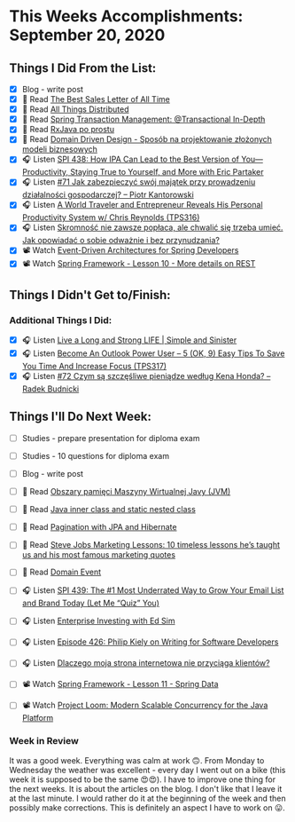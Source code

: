 # This Weeks Accomplishments: September 20, 2020

## Things I Did From the List:

- [x] Blog - write post
- [x] 📗 Read [The Best Sales Letter of All Time](https://medium.com/better-marketing/the-sales-letter-that-generated-over-2-billion-in-revenue-eef1193bf303)
- [x] 📗 Read [All Things Distributed](https://www.allthingsdistributed.com/2008/12/eventually_consistent.html)
- [x] 📗 Read [Spring Transaction Management: @Transactional In-Depth](https://www.marcobehler.com/guides/spring-transaction-management-transactional-in-depth)
- [x] 📗 Read [RxJava po prostu](https://bartlomiejchmielewski.pl/rxjava/)
- [x] 📗 Read [Domain Driven Design - Sposób na projektowanie złożonych modeli biznesowych](https://bottega.com.pl/pdf/materialy/sdj-ddd.pdf)
- [x] 🎧 Listen [SPI 438: How IPA Can Lead to the Best Version of You—Productivity, Staying True to Yourself, and More with Eric Partaker](https://www.smartpassiveincome.com/podcasts/ipa-best-version-yourself-productivity-staying-true-eric-partaker/)
- [x] 🎧 Listen [#71 Jak zabezpieczyć swój majątek przy prowadzeniu działalności gospodarczej? – Piotr Kantorowski](https://generali-investments.pl/contents/display-article/klient-indywidualny/71-jak-zabezpieczyc-swoj-majatek-przy-prowadzeniu-dzialalnosci-gospodarczej-%E2%80%93-piotr-kantorowski)
- [x] 🎧 Listen [A World Traveler and Entrepreneur Reveals His Personal Productivity System w/ Chris Reynolds (TPS316)](https://www.asianefficiency.com/podcast/316-chris-reynolds/)
- [x] 🎧 Listen [Skromność nie zawsze popłaca, ale chwalić się trzeba umieć. Jak opowiadać o sobie odważnie i bez przynudzania?](https://malawielkafirma.pl/jak-opowiadac-o-sobie/)
- [x] 📽️ Watch [Event-Driven Architectures for Spring Developers](https://youtu.be/BFcoFu-udQA)
- [x] 📽️ Watch [Spring Framework - Lesson 10 - More details on REST](https://youtu.be/ZQbg0Z0CDjE)

## Things I Didn't Get to/Finish:


### Additional Things I Did:

- [x] 🎧 Listen [Live a Long and Strong LIFE | Simple and Sinister](https://youtu.be/FvlqmF6ZFN4)
- [x] 🎧 Listen [Become An Outlook Power User – 5 (OK, 9) Easy Tips To Save You Time And Increase Focus (TPS317)](https://www.asianefficiency.com/podcast/317-outlook-tips/)
- [x] 🎧 Listen [#72 Czym są szczęśliwe pieniądze według Kena Honda? – Radek Budnicki](https://generali-investments.pl/contents/display-article/klient-indywidualny/72-czym-sa-szczesliwe-pieniadze-wedlug-kena-honda-%E2%80%93-radek-budnicki)

## Things I'll Do Next Week:

- [ ] Studies - prepare presentation for diploma exam
- [ ] Studies - 10 questions for diploma exam
- [ ] Blog - write post
- [ ] 📗 Read [Obszary pamięci Maszyny Wirtualnej Javy (JVM)](https://softwareskill.pl/obszary-pamieci-maszyny-wirtualnej-javy-jvm)
- [ ] 📗 Read [Java inner class and static nested class](https://stackoverflow.com/questions/70324/java-inner-class-and-static-nested-class)
- [ ] 📗 Read [Pagination with JPA and Hibernate](https://thorben-janssen.com/pagination-jpa-hibernate/?ck_subscriber_id=890236268)
- [ ] 📗 Read [Steve Jobs Marketing Lessons: 10 timeless lessons he’s taught us and his most famous marketing quotes](https://postcron.com/en/blog/10-amazing-marketing-lessons-steve-jobs-taught-us/)
- [ ] 📗 Read [Domain Event](https://www.martinfowler.com/eaaDev/DomainEvent.html)
- [ ] 🎧 Listen [SPI 439: The #1 Most Underrated Way to Grow Your Email List and Brand Today (Let Me “Quiz” You)](https://www.smartpassiveincome.com/podcasts/most-underrated-way-grow-email-list-brand-today-quiz/)
- [ ] 🎧 Listen [Enterprise Investing with Ed Sim](https://softwareengineeringdaily.com/2020/09/18/enterprise-investing-with-ed-sim/)
- [ ] 🎧 Listen [Episode 426: Philip Kiely on Writing for Software Developers](https://www.se-radio.net/2020/09/episode-426-philip-kiely-on-writing-for-software-developers/)
- [ ] 🎧 Listen [Dlaczego moja strona internetowa nie przyciąga klientów?](https://malawielkafirma.pl/dlaczego-moja-strona-nie-przyciaga-klientow/)
- [ ] 📽️ Watch [Spring Framework - Lesson 11 - Spring Data](https://youtu.be/SPtBUh_of4s)
- [ ] 📽️ Watch [Project Loom: Modern Scalable Concurrency for the Java Platform](https://youtu.be/fOEPEXTpbJA)


### Week in Review
It was a good week. Everything was calm at work 🙃. From Monday to Wednesday the weather was excellent - every day I went out on a bike (this week it is supposed to be the same 😍😍). I have to improve one thing for the next weeks. It is about the articles on the blog. I don't like that I leave it at the last minute. I would rather do it at the beginning of the week and then possibly make corrections. This is definitely an aspect I have to work on 😛.

